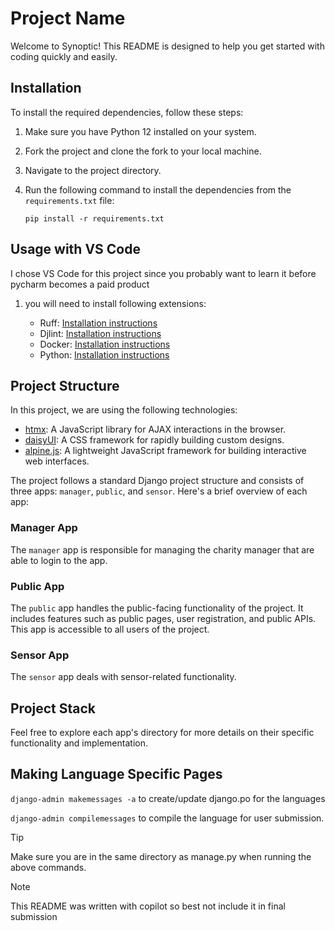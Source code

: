 # Project Name

Welcome to Synoptic! This README is designed to help you get started with coding quickly and easily.

## Installation

To install the required dependencies, follow these steps:

1. Make sure you have Python 12 installed on your system.
2. Fork the project and clone the fork to your local machine.
3. Navigate to the project directory.
4. Run the following command to install the dependencies from the `requirements.txt` file:

    ```shell
    pip install -r requirements.txt
    ```

## Usage with VS Code
I chose VS Code for this project since you probably want to learn it before pycharm becomes a paid product
1. you will need to install following extensions:

    - Ruff: [Installation instructions](https://marketplace.visualstudio.com/items?itemName=charliermarsh.ruff)
    - Djlint: [Installation instructions](https://marketplace.visualstudio.com/items?itemName=monosans.djlint)
    - Docker: [Installation instructions](https://marketplace.visualstudio.com/items?itemName=ms-azuretools.vscode-docker)
    - Python: [Installation instructions](https://marketplace.visualstudio.com/items?itemName=ms-python.python)

## Project Structure

In this project, we are using the following technologies:

- [htmx](https://htmx.org/): A JavaScript library for AJAX interactions in the browser.
- [daisyUI](https://daisyui.com/): A CSS framework for rapidly building custom designs.
- [alpine.js](https://alpinejs.dev/): A lightweight JavaScript framework for building interactive web interfaces.

The project follows a standard Django project structure and consists of three apps: `manager`, `public`, and `sensor`. Here's a brief overview of each app:

### Manager App
The `manager` app is responsible for managing the charity manager that are able to login to the app.

### Public App
The `public` app handles the public-facing functionality of the project. It includes features such as public pages, user registration, and public APIs. This app is accessible to all users of the project.

### Sensor App
The `sensor` app deals with sensor-related functionality.

## Project Stack


Feel free to explore each app's directory for more details on their specific functionality and implementation.


## Making Language Specific Pages

`django-admin makemessages -a` to create/update django.po for the languages

`django-admin compilemessages` to compile the language for user submission.

> [!TIP]
> Make sure you are in the same directory as manage.py when running the above commands.

> [!NOTE] 
> This README was written with copilot so best not include it in final submission